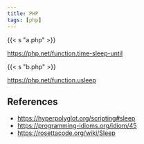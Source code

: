 ```yaml
---
title: PHP
tags: [php]
---
```


{{< s "a.php" >}}

<https://php.net/function.time-sleep-until>

{{< s "b.php" >}}

<https://php.net/function.usleep>

## References

- <https://hyperpolyglot.org/scripting#sleep>
- <https://programming-idioms.org/idiom/45>
- <https://rosettacode.org/wiki/Sleep>
